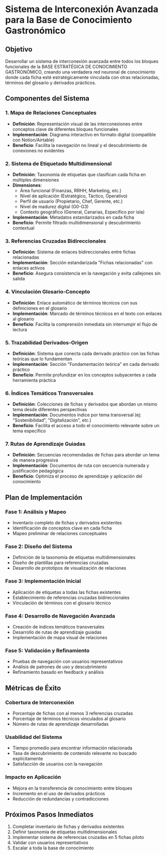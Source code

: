 # Sistema de Interconexión Avanzada para la Base de Conocimiento Gastronómico

## Objetivo
Desarrollar un sistema de interconexión avanzada entre todos los bloques funcionales de la BASE ESTRATÉGICA DE CONOCIMIENTO GASTRONÓMICO, creando una verdadera red neuronal de conocimiento donde cada ficha esté estratégicamente vinculada con otras relacionadas, términos del glosario y derivados prácticos.

## Componentes del Sistema

### 1. Mapa de Relaciones Conceptuales
- **Definición**: Representación visual de las interconexiones entre conceptos clave de diferentes bloques funcionales
- **Implementación**: Diagrama interactivo en formato digital (compatible con Notion/Airtable)
- **Beneficio**: Facilita la navegación no lineal y el descubrimiento de conexiones no evidentes

### 2. Sistema de Etiquetado Multidimensional
- **Definición**: Taxonomía de etiquetas que clasifican cada ficha en múltiples dimensiones
- **Dimensiones**:
  - Área funcional (Finanzas, RRHH, Marketing, etc.)
  - Nivel de aplicación (Estratégico, Táctico, Operativo)
  - Perfil de usuario (Propietario, Chef, Gerente, etc.)
  - Nivel de madurez digital (G0-G3)
  - Contexto geográfico (General, Canarias, Específico por isla)
- **Implementación**: Metadatos estandarizados en cada ficha
- **Beneficio**: Permite filtrado multidimensional y descubrimiento contextual

### 3. Referencias Cruzadas Bidireccionales
- **Definición**: Sistema de enlaces bidireccionales entre fichas relacionadas
- **Implementación**: Sección estandarizada "Fichas relacionadas" con enlaces activos
- **Beneficio**: Asegura consistencia en la navegación y evita callejones sin salida

### 4. Vinculación Glosario-Concepto
- **Definición**: Enlace automático de términos técnicos con sus definiciones en el glosario
- **Implementación**: Marcado de términos técnicos en el texto con enlaces al glosario
- **Beneficio**: Facilita la comprensión inmediata sin interrumpir el flujo de lectura

### 5. Trazabilidad Derivados-Origen
- **Definición**: Sistema que conecta cada derivado práctico con las fichas teóricas que lo fundamentan
- **Implementación**: Sección "Fundamentación teórica" en cada derivado práctico
- **Beneficio**: Permite profundizar en los conceptos subyacentes a cada herramienta práctica

### 6. Índices Temáticos Transversales
- **Definición**: Colecciones de fichas y derivados que abordan un mismo tema desde diferentes perspectivas
- **Implementación**: Documentos índice por tema transversal (ej: "Sostenibilidad", "Digitalización", etc.)
- **Beneficio**: Facilita el acceso a todo el conocimiento relevante sobre un tema específico

### 7. Rutas de Aprendizaje Guiadas
- **Definición**: Secuencias recomendadas de fichas para abordar un tema de manera progresiva
- **Implementación**: Documentos de ruta con secuencia numerada y justificación pedagógica
- **Beneficio**: Optimiza el proceso de aprendizaje y aplicación del conocimiento

## Plan de Implementación

### Fase 1: Análisis y Mapeo
- Inventario completo de fichas y derivados existentes
- Identificación de conceptos clave en cada ficha
- Mapeo preliminar de relaciones conceptuales

### Fase 2: Diseño del Sistema
- Definición de la taxonomía de etiquetas multidimensionales
- Diseño de plantillas para referencias cruzadas
- Desarrollo de prototipos de visualización de relaciones

### Fase 3: Implementación Inicial
- Aplicación de etiquetas a todas las fichas existentes
- Establecimiento de referencias cruzadas bidireccionales
- Vinculación de términos con el glosario técnico

### Fase 4: Desarrollo de Navegación Avanzada
- Creación de índices temáticos transversales
- Desarrollo de rutas de aprendizaje guiadas
- Implementación de mapa visual de relaciones

### Fase 5: Validación y Refinamiento
- Pruebas de navegación con usuarios representativos
- Análisis de patrones de uso y descubrimiento
- Refinamiento basado en feedback y análisis

## Métricas de Éxito

### Cobertura de Interconexión
- Porcentaje de fichas con al menos 3 referencias cruzadas
- Porcentaje de términos técnicos vinculados al glosario
- Número de rutas de aprendizaje desarrolladas

### Usabilidad del Sistema
- Tiempo promedio para encontrar información relacionada
- Tasa de descubrimiento de contenido relevante no buscado explícitamente
- Satisfacción de usuarios con la navegación

### Impacto en Aplicación
- Mejora en la transferencia de conocimiento entre bloques
- Incremento en el uso de derivados prácticos
- Reducción de redundancias y contradicciones

## Próximos Pasos Inmediatos
1. Completar inventario de fichas y derivados existentes
2. Definir taxonomía de etiquetas multidimensionales
3. Implementar sistema de referencias cruzadas en 5 fichas piloto
4. Validar con usuarios representativos
5. Escalar a toda la base de conocimiento
